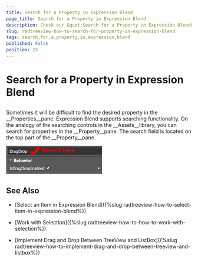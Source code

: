 ```yaml
---
title: Search for a Property in Expression Blend
page_title: Search for a Property in Expression Blend
description: Check our &quot;Search for a Property in Expression Blend&quot; documentation article for the RadTreeView {{ site.framework_name }} control.
slug: radtreeview-how-to-search-for-property-in-expression-blend
tags: search,for,a,property,in,expression,blend
published: False
position: 23
---
```


# Search for a Property in Expression Blend



## 

Sometimes it will be difficult to find the desired property in the __Properties__pane. Expression Blend supports searching functionality. On the analogy of the searching controls in the __Assets__library, you can search for properties in the __Property__pane. The search field is located on the top part of the __Property__pane.

![](images/RadTreeView_HowToSearchPropertyInBlend_1.png)

## See Also

 * [Select an Item in Expression Blend]({%slug radtreeview-how-to-select-item-in-expression-blend%})

 * [Work with Selection]({%slug radtreeview-how-to-how-to-work-with-selection%})

 * [Implement Drag and Drop Between TreeView and ListBox]({%slug radtreeview-how-to-implement-drag-and-drop-between-treeview-and-listbox%})
